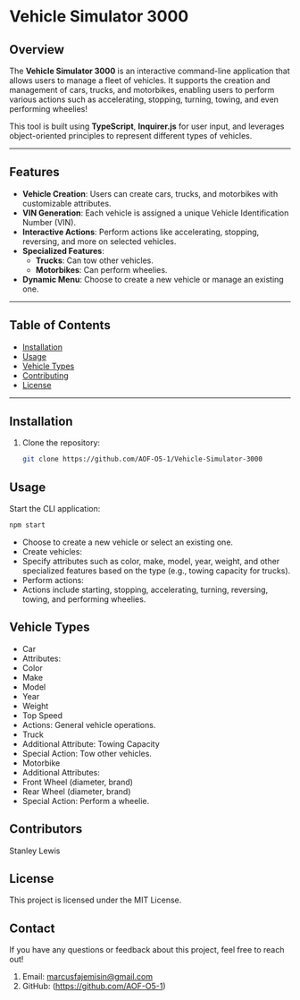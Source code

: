 # Vehicle Simulator 3000

## Overview
The **Vehicle Simulator 3000** is an interactive command-line application that allows users to manage a fleet of vehicles. It supports the creation and management of cars, trucks, and motorbikes, enabling users to perform various actions such as accelerating, stopping, turning, towing, and even performing wheelies!

This tool is built using **TypeScript**, **Inquirer.js** for user input, and leverages object-oriented principles to represent different types of vehicles.

---

## Features
- **Vehicle Creation**: Users can create cars, trucks, and motorbikes with customizable attributes.
- **VIN Generation**: Each vehicle is assigned a unique Vehicle Identification Number (VIN).
- **Interactive Actions**: Perform actions like accelerating, stopping, reversing, and more on selected vehicles.
- **Specialized Features**:
  - **Trucks**: Can tow other vehicles.
  - **Motorbikes**: Can perform wheelies.
- **Dynamic Menu**: Choose to create a new vehicle or manage an existing one.

---

## Table of Contents
- [Installation](#installation)
- [Usage](#usage)
- [Vehicle Types](#vehicle-types) 
- [Contributing](#contributing)
- [License](#license)

---

## Installation
1. Clone the repository:
   ```bash
   git clone https://github.com/AOF-O5-1/Vehicle-Simulator-3000

## Usage
Start the CLI application:
```bash 
npm start
```
- Choose to create a new vehicle or select an existing one.
- Create vehicles:
- Specify attributes such as color, make, model, year, weight, and other specialized features based on the type (e.g., towing capacity for trucks).
- Perform actions:
- Actions include starting, stopping, accelerating, turning, reversing, towing, and performing wheelies.
## Vehicle Types
- Car
- Attributes:
- Color
- Make
- Model
- Year
- Weight
- Top Speed
- Actions: General vehicle operations.
- Truck
- Additional Attribute: Towing Capacity
- Special Action: Tow other vehicles.
- Motorbike
- Additional Attributes:
- Front Wheel (diameter, brand)
- Rear Wheel (diameter, brand)
- Special Action: Perform a wheelie.

## Contributors
Stanley Lewis


## License
This project is licensed under the MIT License. 

## Contact
If you have any questions or feedback about this project, feel free to reach out!

1. Email: marcusfajemisin@gmail.com
2. GitHub: (https://github.com/AOF-O5-1)
